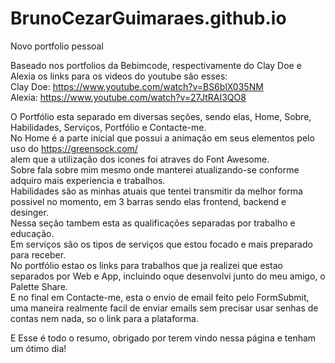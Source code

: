 # BrunoCezarGuimaraes.github.io
Novo portfolio pessoal

Baseado nos portfolios da Bebimcode, respectivamente do Clay Doe e Alexia os links para os videos do youtube são esses:<br>
Clay Doe: https://www.youtube.com/watch?v=BS6blX035NM <br>
Alexia: https://www.youtube.com/watch?v=27JtRAI3QO8 <br>

O Portfólio esta separado em diversas seções, sendo elas, Home, Sobre, Habilidades, Serviços, Portfólio e Contacte-me.<br>
No Home é a parte inicial que possui a animação em seus elementos pelo uso do https://greensock.com/ <br> alem que a utilização dos icones foi atraves do Font Awesome.<br>
Sobre fala sobre mim mesmo onde manterei atualizando-se conforme adquiro mais experiencia e trabalhos.<br>
Habilidades são as minhas atuais que tentei transmitir da melhor forma possivel no momento, em 3 barras sendo elas frontend, backend e desinger.<br>
Nessa seção tambem esta as qualificações separadas por trabalho e educação.<br>
Em serviços são os tipos de serviços que estou focado e mais preparado para receber.<br>
No portfólio estao os links para trabalhos que ja realizei que estao separados por Web e App, incluindo oque desenvolvi junto do meu amigo, o Palette Share.<br>
E no final em Contacte-me, esta o envio de email feito pelo FormSubmit, uma maneira realmente facil de enviar emails sem precisar usar senhas de contas nem nada, so o link para a plataforma.<br>

E Esse é todo o resumo, obrigado por terem vindo nessa página e tenham um ótimo dia!
